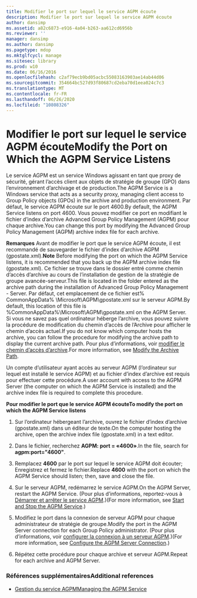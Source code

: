 ```yaml
---
title: Modifier le port sur lequel le service AGPM écoute
description: Modifier le port sur lequel le service AGPM écoute
author: dansimp
ms.assetid: a82c6873-e916-4a04-b263-aa612cd6956b
ms.reviewer: ''
manager: dansimp
ms.author: dansimp
ms.pagetype: mdop
ms.mktglfcycl: manage
ms.sitesec: library
ms.prod: w10
ms.date: 06/16/2016
ms.openlocfilehash: c2af79ecb9bd05acbc55083163903ae14ab44d06
ms.sourcegitcommit: 354664bc527d93f80687cd2eba70d1eea024c7c3
ms.translationtype: MT
ms.contentlocale: fr-FR
ms.lasthandoff: 06/26/2020
ms.locfileid: "10808326"
---
```

# <span data-ttu-id="eb553-103">Modifier le port sur lequel le service AGPM écoute</span><span class="sxs-lookup"><span data-stu-id="eb553-103">Modify the Port on Which the AGPM Service Listens</span></span>


<span data-ttu-id="eb553-104">Le service AGPM est un service Windows agissant en tant que proxy de sécurité, gérant l’accès client aux objets de stratégie de groupe (GPO) dans l’environnement d’archivage et de production.</span><span class="sxs-lookup"><span data-stu-id="eb553-104">The AGPM Service is a Windows service that acts as a security proxy, managing client access to Group Policy objects (GPOs) in the archive and production environment.</span></span> <span data-ttu-id="eb553-105">Par défaut, le service AGPM écoute sur le port 4600.</span><span class="sxs-lookup"><span data-stu-id="eb553-105">By default, the AGPM Service listens on port 4600.</span></span> <span data-ttu-id="eb553-106">Vous pouvez modifier ce port en modifiant le fichier d’index d’archive Advanced Group Policy Management (AGPM) pour chaque archive.</span><span class="sxs-lookup"><span data-stu-id="eb553-106">You can change this port by modifying the Advanced Group Policy Management (AGPM) archive index file for each archive.</span></span>

<span data-ttu-id="eb553-107">**Remarques**  Avant de modifier le port que le service AGPM écoute, il est recommandé de sauvegarder le fichier d’index d’archive AGPM (gpostate.xml).</span><span class="sxs-lookup"><span data-stu-id="eb553-107">**Note** Before modifying the port on which the AGPM Service listens, it is recommended that you back up the AGPM archive index file (gpostate.xml).</span></span> <span data-ttu-id="eb553-108">Ce fichier se trouve dans le dossier entré comme chemin d’accès d’archive au cours de l’installation de gestion de la stratégie de groupe avancée-serveur.</span><span class="sxs-lookup"><span data-stu-id="eb553-108">This file is located in the folder entered as the archive path during the installation of Advanced Group Policy Management - Server.</span></span> <span data-ttu-id="eb553-109">Par défaut, cet emplacement de ce fichier est% CommonAppData% \\Microsoft\\AGPM\\gpostate.xml sur le serveur AGPM.</span><span class="sxs-lookup"><span data-stu-id="eb553-109">By default, this location of this file is %CommonAppData%\\Microsoft\\AGPM\\gpostate.xml on the AGPM Server.</span></span> <span data-ttu-id="eb553-110">Si vous ne savez pas quel ordinateur héberge l’archive, vous pouvez suivre la procédure de modification du chemin d’accès de l’Archive pour afficher le chemin d’accès actuel.</span><span class="sxs-lookup"><span data-stu-id="eb553-110">If you do not know which computer hosts the archive, you can follow the procedure for modifying the archive path to display the current archive path.</span></span> <span data-ttu-id="eb553-111">Pour plus d’informations, voir [modifier le chemin d’accès d’archive](modify-the-archive-path.md).</span><span class="sxs-lookup"><span data-stu-id="eb553-111">For more information, see [Modify the Archive Path](modify-the-archive-path.md).</span></span>

 

<span data-ttu-id="eb553-112">Un compte d’utilisateur ayant accès au serveur AGPM (l’ordinateur sur lequel est installé le service AGPM) et au fichier d’index d’archive est requis pour effectuer cette procédure.</span><span class="sxs-lookup"><span data-stu-id="eb553-112">A user account with access to the AGPM Server (the computer on which the AGPM Service is installed) and the archive index file is required to complete this procedure.</span></span>

**<span data-ttu-id="eb553-113">Pour modifier le port que le service AGPM écoute</span><span class="sxs-lookup"><span data-stu-id="eb553-113">To modify the port on which the AGPM Service listens</span></span>**

1.  <span data-ttu-id="eb553-114">Sur l’ordinateur hébergeant l’archive, ouvrez le fichier d’index d’archive (gpostate.xml) dans un éditeur de texte.</span><span class="sxs-lookup"><span data-stu-id="eb553-114">On the computer hosting the archive, open the archive index file (gpostate.xml) in a text editor.</span></span>

2.  <span data-ttu-id="eb553-115">Dans le fichier, recherchez **AGPM: port = «4600»**.</span><span class="sxs-lookup"><span data-stu-id="eb553-115">In the file, search for **agpm:port="4600"**.</span></span>

3.  <span data-ttu-id="eb553-116">Remplacez **4600** par le port sur lequel le service AGPM doit écouter; Enregistrez et fermez le fichier.</span><span class="sxs-lookup"><span data-stu-id="eb553-116">Replace **4600** with the port on which the AGPM Service should listen; then, save and close the file.</span></span>

4.  <span data-ttu-id="eb553-117">Sur le serveur AGPM, redémarrez le service AGPM.</span><span class="sxs-lookup"><span data-stu-id="eb553-117">On the AGPM Server, restart the AGPM Service.</span></span> <span data-ttu-id="eb553-118">(Pour plus d’informations, reportez-vous à [Démarrer et arrêter le service AGPM](start-and-stop-the-agpm-service.md).)</span><span class="sxs-lookup"><span data-stu-id="eb553-118">(For more information, see [Start and Stop the AGPM Service](start-and-stop-the-agpm-service.md).)</span></span>

5.  <span data-ttu-id="eb553-119">Modifiez le port dans la connexion de serveur AGPM pour chaque administrateur de stratégie de groupe.</span><span class="sxs-lookup"><span data-stu-id="eb553-119">Modify the port in the AGPM Server connection for each Group Policy administrator.</span></span> <span data-ttu-id="eb553-120">(Pour plus d’informations, voir [configurer la connexion à un serveur AGPM](configure-the-agpm-server-connection.md).)</span><span class="sxs-lookup"><span data-stu-id="eb553-120">(For more information, see [Configure the AGPM Server Connection](configure-the-agpm-server-connection.md).)</span></span>

6.  <span data-ttu-id="eb553-121">Répétez cette procédure pour chaque archive et serveur AGPM.</span><span class="sxs-lookup"><span data-stu-id="eb553-121">Repeat for each archive and AGPM Server.</span></span>

### <span data-ttu-id="eb553-122">Références supplémentaires</span><span class="sxs-lookup"><span data-stu-id="eb553-122">Additional references</span></span>

-   [<span data-ttu-id="eb553-123">Gestion du service AGPM</span><span class="sxs-lookup"><span data-stu-id="eb553-123">Managing the AGPM Service</span></span>](managing-the-agpm-service.md)

 

 





